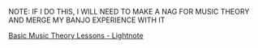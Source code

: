 
NOTE: IF I DO THIS, I WILL NEED TO MAKE A NAG FOR MUSIC THEORY AND MERGE MY BANJO EXPERIENCE WITH IT

[Basic Music Theory Lessons - Lightnote](https://www.lightnote.co/)
